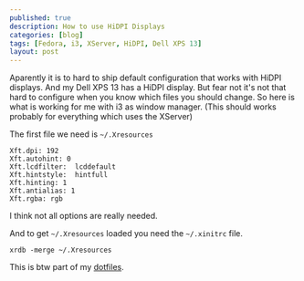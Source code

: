 ```yaml
---
published: true
description: How to use HiDPI Displays
categories: [blog]
tags: [Fedora, i3, XServer, HiDPI, Dell XPS 13]
layout: post
---
```


Aparently it is to hard to ship default configuration that works with HiDPI displays.
And my Dell XPS 13 has a HiDPI display. But fear not it's not that hard to configure 
when you know which files you should change. So here is what is working for me with i3 
as window manager. (This should works probably for everything which uses the XServer)


The first file we need is `~/.Xresources`

```
Xft.dpi: 192
Xft.autohint: 0
Xft.lcdfilter:  lcddefault
Xft.hintstyle:  hintfull
Xft.hinting: 1
Xft.antialias: 1
Xft.rgba: rgb
```

I think not all options are really needed.


And to get `~/.Xresources` loaded you need the `~/.xinitrc` file.

```
xrdb -merge ~/.Xresources
```

This is btw part of my [dotfiles]( https://github.com/fliiiix/dotfiles/ ).
